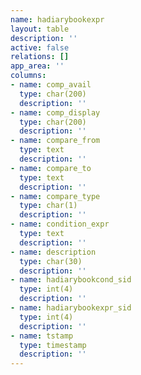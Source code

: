 ```yaml
---
name: hadiarybookexpr
layout: table
description: ''
active: false
relations: []
app_area: ''
columns:
- name: comp_avail
  type: char(200)
  description: ''
- name: comp_display
  type: char(200)
  description: ''
- name: compare_from
  type: text
  description: ''
- name: compare_to
  type: text
  description: ''
- name: compare_type
  type: char(1)
  description: ''
- name: condition_expr
  type: text
  description: ''
- name: description
  type: char(30)
  description: ''
- name: hadiarybookcond_sid
  type: int(4)
  description: ''
- name: hadiarybookexpr_sid
  type: int(4)
  description: ''
- name: tstamp
  type: timestamp
  description: ''
---
```


